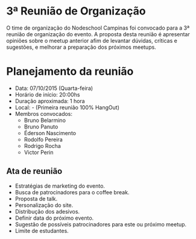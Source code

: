 # 3ª Reunião de Organização

O time de organização do Nodeschool Campinas foi convocado para a 3ª reunião de organização do evento. A proposta desta reunião é apresentar opiniões sobre o meetup anterior afim de levantar dúvidas, críticas e sugestões, e melhorar a preparação dos próximos meetups.

# Planejamento da reunião
* Data: 07/10/2015 (Quarta-feira)
* Horário de início: 20:00hs
* Duração aproximada: 1 hora
* Local: - (Primeira reunião 100% HangOut)
* Membros convocados:
   * Bruno Belarmino
   * Bruno Panuto
   * Éderson Nascimento
   * Rodolfo Pereira
   * Rodrigo Rocha
   * Victor Perin

## Ata de reunião
* Estratégias de marketing do evento.
* Busca de patrocinadores para o coffee break.
* Proposta de talk.
* Personalização do site.
* Distribução dos adesivos.
* Definir data do próximo evento.
* Sugestão de possíveis patrocinadores para este ou próximo meetup.
* Limite de estudantes.

